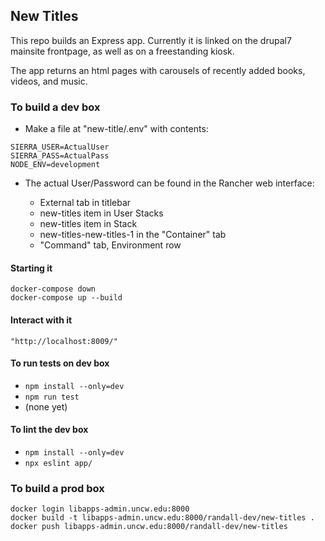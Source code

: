 ## New Titles

This repo builds an Express app.  Currently it is linked on the drupal7 mainsite frontpage, as well as on a freestanding kiosk.

The app returns an html pages with carousels of recently added books, videos, and music.


### To build a dev box

  - Make a file at "new-title/.env" with contents:

```
SIERRA_USER=ActualUser
SIERRA_PASS=ActualPass
NODE_ENV=development
```

  - The actual User/Password can be found in the Rancher web interface:

    - External tab in titlebar
    - new-titles item in User Stacks
    - new-titles item in Stack
    - new-titles-new-titles-1 in the "Container" tab
    - "Command" tab, Environment row

#### Starting it

```
docker-compose down
docker-compose up --build
```

#### Interact with it

```
"http://localhost:8009/"

```

#### To run tests on dev box

  - `npm install --only=dev`
  - `npm run test`
  - (none yet)

#### To lint the dev box

  - `npm install --only=dev`
  - `npx eslint app/`

### To build a prod box

```
docker login libapps-admin.uncw.edu:8000
docker build -t libapps-admin.uncw.edu:8000/randall-dev/new-titles .
docker push libapps-admin.uncw.edu:8000/randall-dev/new-titles
```
